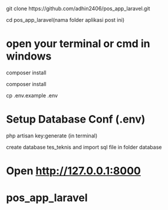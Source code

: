 <p>
    git clone https://github.com/adhin2406/pos_app_laravel.git
</p>

<p>
    cd pos_app_laravel(nama folder aplikasi post ini)
</p>

# open your terminal or cmd in windows

<p>
    composer install
</p>

<p>
  composer install
</p>

<p>
    cp .env.example .env 
</p>

# Setup Database Conf (.env)

php artisan key:generate (in terminal)

create database tes_teknis
and import sql file in folder database

# Open http://127.0.0.1:8000
# pos_app_laravel
